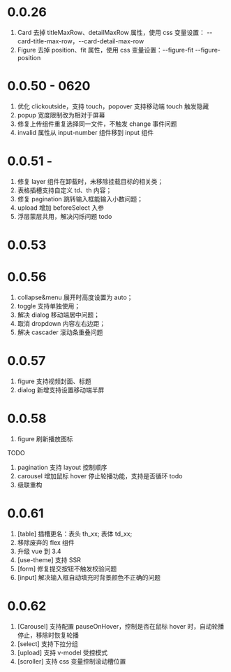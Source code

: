 # 0.0.26

1. Card 去掉 titleMaxRow、detailMaxRow 属性，使用 css 变量设置： --card-title-max-row，--card-detail-max-row
2. Figure 去掉 position、fit 属性，使用 css 变量设置：--figure-fit --figure-position

# 0.0.50 - 0620

1. 优化 clickoutside，支持 touch，popover 支持移动端 touch 触发隐藏
2. popup 宽度限制改为相对于屏幕
3. 修复上传组件重复选择同一文件，不触发 change 事件问题
4. invalid 属性从 input-number 组件移到 input 组件

# 0.0.51 -

1. 修复 layer 组件在卸载时，未移除挂载目标的相关类；
2. 表格插槽支持自定义 td、th 内容；
3. 修复 pagination 跳转输入框能输入小数问题；
4. upload 增加 beforeSelect 入参
5. 浮层蒙层共用，解决闪烁问题 todo

# 0.0.53

# 0.0.56

1. collapse&menu 展开时高度设置为 auto；
2. toggle 支持单独使用；
3. 解决 dialog 移动端居中问题；
4. 取消 dropdown 内容左右边距；
5. 解决 cascader 滚动条重叠问题

# 0.0.57

1. figure 支持视频封面、标题
2. dialog 新增支持设置移动端半屏

# 0.0.58

1. figure 刷新播放图标

TODO

1. pagination 支持 layout 控制顺序
2. carousel 增加鼠标 hover 停止轮播功能，支持是否循环 todo
3. 级联重构

# 0.0.61

1. [table] 插槽更名：表头 th_xx; 表体 td_xx;
2. 移除废弃的 flex 组件
3. 升级 vue 到 3.4
4. [use-theme] 支持 SSR
5. [form] 修复提交按钮不触发校验问题
6. [input] 解决输入框自动填充时背景颜色不正确的问题

# 0.0.62

1. [Carousel] 支持配置 pauseOnHover，控制是否在鼠标 hover 时，自动轮播停止，移除时恢复轮播
2. [select] 支持下拉分组
3. [upload] 支持 v-model 受控模式
4. [scroller] 支持 css 变量控制滚动槽位置

